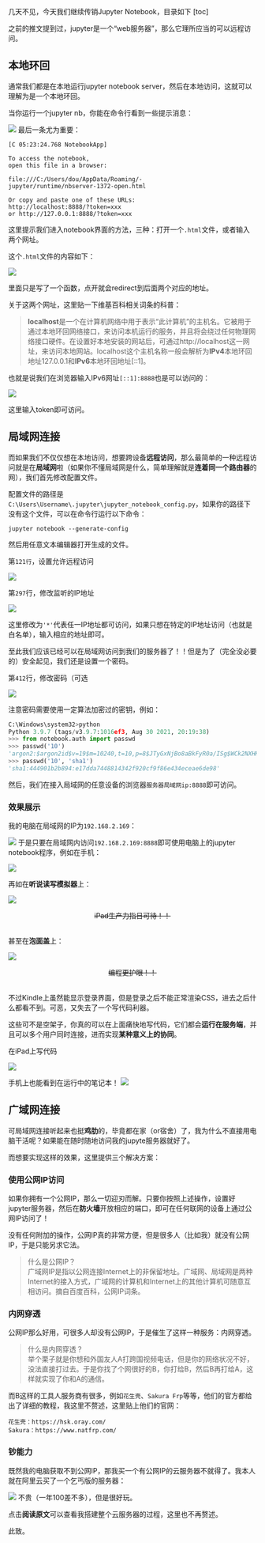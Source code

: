 几天不见，今天我们继续传销Jupyter Notebook，目录如下
[toc]

之前的推文提到过，jupyter是一个“web服务器”，那么它理所应当的可以远程访问。

## 本地环回
通常我们都是在本地运行jupyter notebook server，然后在本地访问，这就可以理解为是一个本地环回。

当你运行一个jupyter nb，你能在命令行看到一些提示消息：

![](https://files.mdnice.com/user/25860/5f6141cb-4c0f-4727-90e0-216e9aa2258a.png)
最后一条尤为重要：
```shell
[C 05:23:24.768 NotebookApp]

To access the notebook, 
open this file in a browser:

file:///C:/Users/dou/AppData/Roaming/-
jupyter/runtime/nbserver-1372-open.html

Or copy and paste one of these URLs:
http://localhost:8888/?token=xxx
or http://127.0.0.1:8888/?token=xxx
```
这里提示我们进入notebook界面的方法，三种：打开一个`.html`文件，或者输入两个网址。

这个`.html`文件的内容如下：

![](https://files.mdnice.com/user/25860/84ec0eca-f50d-4247-ab30-6005ecf01bba.png)

里面只是写了一个函数，点开就会redirect到后面两个对应的地址。

关于这两个网址，这里贴一下维基百科相关词条的科普：
> **localhost**是一个在计算机网络中用于表示“此计算机”的主机名。它被用于通过本地环回网络接口，来访问本机运行的服务，并且将会绕过任何物理网络接口硬件。在设置好本地安装的网站后，可通过http://localhost这一网址，来访问本地网站。localhost这个主机名称一般会解析为**IPv4**本地环回地址127.0.0.1和**IPv6**本地环回地址[::1]。

也就是说我们在浏览器输入IPv6网址`[::1]:8888`也是可以访问的：

![](https://files.mdnice.com/user/25860/d830d189-64a8-4e67-a5be-14d5ae029421.png)

这里输入token即可访问。


## 局域网连接
而如果我们不仅仅想在本地访问，想要跨设备**远程访问**，那么最简单的一种远程访问就是在**局域网**啦（如果你不懂局域网是什么，简单理解就是**连着同一个路由器**的网），我们首先修改配置文件。

配置文件的路径是`C:\Users\Username\.jupyter\jupyter_notebook_config.py`，如果你的路径下没有这个文件，可以在命令行运行以下命令：
```shell
jupyter notebook --generate-config
```
然后用任意文本编辑器打开生成的文件。

第`121行`，设置允许远程访问

![](https://files.mdnice.com/user/25860/54dd4ec6-1591-4b62-ace0-10b30800c8d3.png)

第`297`行，修改监听的IP地址

![](https://files.mdnice.com/user/25860/b4874dfc-954f-4025-b38c-3551075b2f91.png)

这里修改为`'*'`代表任一IP地址都可访问，如果只想在特定的IP地址访问（也就是白名单），输入相应的地址即可。

至此我们应该已经可以在局域网访问到我们的服务器了！！但是为了（完全没必要的）安全起见，我们还是设置一个密码。

第`412`行，修改密码（可选

![](https://files.mdnice.com/user/25860/f41a41a0-ba50-4bd3-9cb5-4a20b1390784.png)

注意密码需要使用一定算法加密过的密钥，例如：
```python
C:\Windows\system32>python
Python 3.9.7 (tags/v3.9.7:1016ef3, Aug 30 2021, 20:19:38) 
>>> from notebook.auth import passwd
>>> passwd('10')
'argon2:$argon2id$v=19$m=10240,t=10,p=8$JTyGxNjBo8aBkFyR0a/ISg$WCk2NXHKe3IdP41z1bqOw5BW86mSL07C30Tj0AWjdvU'
>>> passwd('10', 'sha1')
'sha1:444901b2b894:e17dda7448814342f920cf9f86e434eceae6de98'
```

然后，我们在接入局域网的任意设备的浏览器`服务器局域网ip:8888`即可访问。

### 效果展示
我的电脑在局域网的IP为`192.168.2.169`：

![](https://files.mdnice.com/user/25860/2444e61a-6203-4b4c-8a2a-59afacfb4f60.png)
于是只要在局域网内访问`192.168.2.169:8888`即可使用电脑上的jupyter notebook程序，例如在手机：

![](https://files.mdnice.com/user/25860/83303e25-1205-4864-b1a5-56ced8631a42.jpg)

再如在**听说读写模拟器**上：

![](https://files.mdnice.com/user/25860/d959ad2f-1119-4923-b13f-d811e9919e66.jpg)
<center><s>iPad生产力指日可待！！</s></center>
<br>

甚至在**泡面盖**上：

![](https://files.mdnice.com/user/25860/9204c55b-1842-4dec-8c75-3b3bfa230158.jpg)
<center><s>编程更护眼！！</s></center>
<br>

不过Kindle上虽然能显示登录界面，但是登录之后不能正常渲染CSS，进去之后什么都看不到。可恶，又失去了一个写代码利器。

这些可不是空架子，你真的可以在上面痛快地写代码，它们都会**运行在服务端**，并且可以多个用户同时连接，进而实现**某种意义上的协同**。

在iPad上写代码

![](https://files.mdnice.com/user/25860/eb7c6155-c391-42b0-b732-2840c0f43f88.jpg)

手机上也能看到在运行中的笔记本！
![](https://files.mdnice.com/user/25860/eb83c8c9-af8d-4369-90c2-f77bfa11caf5.jpg)

## 广域网连接
可局域网连接听起来也挺**鸡肋**的，毕竟都在家（or宿舍）了，我为什么不直接用电脑干活呢？如果能在随时随地访问我的jupyte服务器就好了。

而想要实现这样的效果，这里提供三个解决方案：

### 使用公网IP访问
如果你拥有一个公网IP，那么一切迎刃而解。只要你按照上述操作，设置好jupyter服务器，然后在**防火墙**开放相应的端口，即可在任何联网的设备上通过公网IP访问了！

没有任何附加的操作，公网IP真的非常方便，但是很多人（比如我）就没有公网IP，于是只能另求它法。
> 什么是公网IP？<br>广域网IP是指以公网连接Internet上的非保留地址。广域网、局域网是两种Internet的接入方式，广域网的计算机和Internet上的其他计算机可随意互相访问。摘自百度百科，公网IP词条。

### 内网穿透
公网IP那么好用，可很多人却没有公网IP，于是催生了这样一种服务：内网穿透。
> 什么是内网穿透？<br>举个栗子就是你想和外国友人A打跨国视频电话，但是你的网络状况不好，没法直接打过去。于是你找了个网很好的B，你打给B，然后B再打给A，这样就实现了你和A的通信。

而B这样的工具人服务商有很多，例如`花生壳`、`Sakura Frp`等等，他们的官方都给出了详细的教程，我这里不赘述，这里贴上他们的官网：
```
花生壳：https://hsk.oray.com/
Sakura：https://www.natfrp.com/
```
### 钞能力
既然我的电脑获取不到公网IP，那我买一个有公网IP的云服务器不就得了。我本人就在阿里云买了一个乞丐版的服务器：

![](https://files.mdnice.com/user/25860/680e0ae5-2012-47ed-8744-feac88cffd45.png)
不贵（一年100差不多），但是很好玩。

点击**阅读原文**可以查看我搭建整个云服务器的过程，这里也不再赘述。


此致。